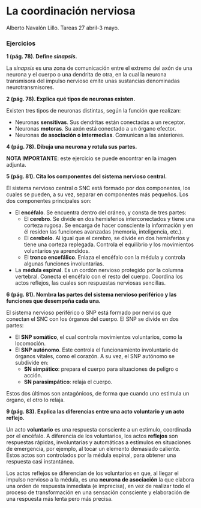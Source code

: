 # La coordinación nerviosa

Alberto Navalón Lillo. Tareas 27 abril-3 mayo.

### Ejercicios

**1 (pág. 78). Define _sinapsis_.**

La _sinapsis_ es una zona de comunicación entre el extremo del axón de una neurona y el cuerpo o una dendrita de otra, en la cual la neurona transmisora del impulso nervioso emite unas sustancias denominadas neurotransmisores.

**2 (pág. 78). Explica qué tipos de neuronas existen.**

Existen tres tipos de neuronas distintas, según la función que realizan:
- Neuronas **sensitivas**. Sus dendritas están conectadas a un receptor.
- Neuronas **motoras**. Su axón está conectado a un órgano efector.
- Neuronas **de asociación o intermedias**. Comunican a las anteriores.

**4 (pág. 78). Dibuja una neurona y rotula sus partes.**

**NOTA IMPORTANTE**: este ejercicio se puede encontrar en la imagen adjunta.

**5 (pág. 81). Cita los componentes del sistema nervioso central.**

El sistema nervioso central o SNC está formado por dos componentes, los cuales se pueden, a su vez, separar en componentes más pequeños. Los dos componentes principales son:
- El **encéfalo**. Se encuentra dentro del cráneo, y consta de tres partes:
  - El **cerebro**. Se divide en dos hemisferios interconectados y tiene una corteza rugosa. Se encarga de hacer consciente la información y en él residen las funciones avanzadas (memoria, inteligencia, etc.).
  - El **cerebelo**. Al igual que el cerebro, se divide en dos hemisferios y tiene una corteza replegada. Controla el equilibrio y los movimientos voluntarios ya aprendidos.
  - El **tronco encefálico**. Enlaza el encéfalo con la médula y controla algunas funciones involuntarias.
- La **médula espinal**. Es un cordón nervioso protegido por la columna vertebral. Conecta el encéfalo con el resto del cuerpo. Coordina los actos reflejos, las cuales son respuestas nerviosas sencillas.

**6 (pág. 81). Nombra las partes del sistema nervioso periférico y las funciones que desempeña cada una.**

El sistema nervioso periférico o SNP está formado por nervios que conectan el SNC con los órganos del cuerpo. El SNP se divide en dos partes:
- El **SNP somático**, el cual controla movimientos voluntarios, como la locomoción.
- El **SNP autónomo**. Este controla el funcionamiento involuntario de órganos vitales, como el corazón. A su vez, el SNP autónomo se subdivide en:
  - **SN simpático**: prepara el cuerpo para situaciones de peligro o acción.
  - **SN parasimpático**: relaja el cuerpo.

Estos dos últimos son antagónicos, de forma que cuando uno estimula un órgano, el otro lo relaja.

**9 (pág. 83). Explica las diferencias entre una acto voluntario y un acto reflejo.**

Un acto **voluntario** es una respuesta consciente a un estímulo, coordinada por el encéfalo. A diferencia de los voluntarios, los actos **reflejos** son respuestas rápidas, involuntarias y automáticas a estímulos en situaciones de emergencia, por ejemplo, al tocar un elemento demasiado caliente. Estos actos son controlados por la médula espinal, para obtener una respuesta casi instantánea.

Los actos reflejos se diferencian de los voluntarios en que, al llegar el impulso nervioso a la médula, es una **neurona de asociación** la que elabora una orden de respuesta inmediata (e imprecisa), en vez de realizar todo el proceso de transformación en una sensación consciente y elaboración de una respuesta más lenta pero más precisa.
